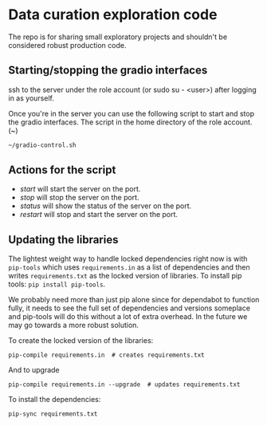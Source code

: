 # Data curation exploration code

The repo is for sharing small exploratory projects and shouldn't be considered robust
production code.

## Starting/stopping the gradio interfaces

ssh to the server under the role account (or sudo su - \<user\>) after logging in as yourself.

Once you're in the server you can use the following script to start and stop the gradio interfaces.
The script in the home directory of the role account. (~)

```bash
~/gradio-control.sh
```

## Actions for the script

- *start* will start the server on the port.
- *stop* will stop the server on the port.
- *status* will show the status of the server on the port.
- *restart* will stop and start the server on the port.

## Updating the libraries

The lightest weight way to handle locked dependencies right now is with `pip-tools`
which uses `requirements.in` as a list of dependencies and then writes `requirements.txt` 
as the locked version of libraries.  To install pip tools: `pip install pip-tools`.

We probably need more than just pip alone since for dependabot to function fully, it
needs to see the full set of dependencies and versions someplace and pip-tools will
do this without a lot of extra overhead.  In the future we may go towards a more
robust solution.

To create the locked version of the libraries:

```
pip-compile requirements.in  # creates requirements.txt
```

And to upgrade

```
pip-compile requirements.in --upgrade  # updates requirements.txt
```

To install the dependencies:

```
pip-sync requirements.txt
```

